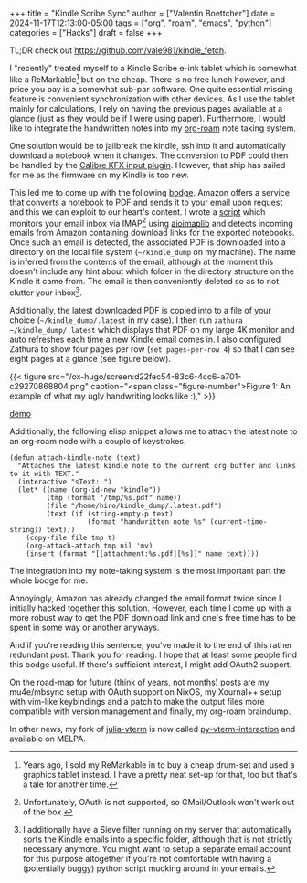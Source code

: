 +++
title = "Kindle Scribe Sync"
author = ["Valentin Boettcher"]
date = 2024-11-17T12:13:00-05:00
tags = ["org", "roam", "emacs", "python"]
categories = ["Hacks"]
draft = false
+++

TL;DR check out <https://github.com/vale981/kindle_fetch>.

I "recently" treated myself to a Kindle Scribe e-ink tablet which is
somewhat like a ReMarkable[^fn:1] but on the cheap. There is no free
lunch however, and price you pay is a somewhat sub-par software. One
quite essential missing feature is convenient synchronization with
other devices.  As I use the tablet mainly for calculations, I rely on
having the previous pages available at a glance (just as they would be
if I were using paper). Furthermore, I would like to integrate the
handwritten notes into my [org-roam](https://www.orgroam.com/) note taking system.

One solution would be to jailbreak the kindle, ssh into it and
automatically download a notebook when it changes. The conversion to
PDF could then be handled by the [Calibre KFX input plugin](https://www.mobileread.com/forums/showthread.php?t=291290). However,
that ship has sailed for me as the firmware on my Kindle is too new.

This led me to come up with the following [bodge](https://www.youtube.com/watch?v=lIFE7h3m40U). Amazon offers a
service that converts a notebook to PDF and sends it to your email
upon request and this we can exploit to our heart's content. I wrote a
[script](https://github.com/vale981/kindle_fetch) which monitors your email inbox via IMAP[^fn:2] using [aioimaplib](https://github.com/bamthomas/aioimaplib)
and detects incoming emails from Amazon containing download links for
the exported notebooks. Once such an email is detected, the associated
PDF is downloaded into a directory on the local file system
(`~/kindle_dump` on my machine). The name is inferred from the contents
of the email, although at the moment this doesn't include any hint
about which folder in the directory structure on the Kindle it came
from. The email is then conveniently deleted so as to not clutter your
inbox[^fn:3].

Additionally, the latest downloaded PDF is copied into to a file of
your choice (`~/kindle_dump/.latest` in my case). I then run `zathura
~/kindle_dump/.latest` which displays that PDF on my large 4K monitor
and auto refreshes each time a new Kindle email comes in. I also
configured Zathura to show four pages per row (`set pages-per-row 4`) so
that I can see eight pages at a glance (see figure below).

{{< figure src="/ox-hugo/screen:d22fec54-83c6-4cc6-a701-c29270868804.png" caption="<span class=\"figure-number\">Figure 1: </span>An example of what my ugly handwriting looks like :)," >}}

[demo](/ox-hugo/output.gif)

Additionally, the following elisp snippet allows me to attach the
latest note to an org-roam node with a couple of keystrokes.

```elisp
(defun attach-kindle-note (text)
  "Attaches the latest kindle note to the current org buffer and links to it with TEXT."
  (interactive "sText: ")
  (let* ((name (org-id-new "kindle"))
         (tmp (format "/tmp/%s.pdf" name))
         (file "/home/hiro/kindle_dump/.latest.pdf")
         (text (if (string-empty-p text)
                   (format "handwritten note %s" (current-time-string)) text)))
    (copy-file file tmp t)
    (org-attach-attach tmp nil 'mv)
    (insert (format "[[attachment:%s.pdf][%s]]" name text))))
```

The integration into my note-taking system is the most important part
the whole bodge for me.

Annoyingly, Amazon has already changed the email format twice since I
initially hacked together this solution. However, each time I come up
with a more robust way to get the PDF download link and one's free
time has to be spent in some way or another anyways.

And if you're reading this sentence, you've made it to the end of this
rather redundant post. Thank you for reading. I hope that at least
some people find this bodge useful. If there's sufficient interest, I
might add OAuth2 support.

On the road-map for future (think of years, not months) posts are my
mu4e/mbsync setup with OAuth support on NixOS, my Xournal++ setup with
vim-like keybindings and a patch to make the output files more
compatible with version management and finally, my org-roam braindump.

In other news, my fork of [julia-vterm](https://github.com/vale981/julia-vterm.el) is now called
[py-vterm-interaction](https://github.com/vale981/py-vterm-interaction.el) and available on MELPA.

[^fn:1]: Years ago, I sold my ReMarkable in to buy a cheap drum-set and used a
    graphics tablet instead. I have a pretty neat set-up for that, too but
    that's a tale for another time.
[^fn:2]: Unfortunately, OAuth is not supported, so GMail/Outlook won't work out
    of the box.
[^fn:3]: I additionally have a Sieve filter running on my server that
    automatically sorts the Kindle emails into a specific folder, although
    that is not strictly necessary anymore. You might want to setup a
    separate email account for this purpose altogether if you're not
    comfortable with having a (potentially buggy) python script mucking
    around in your emails.
